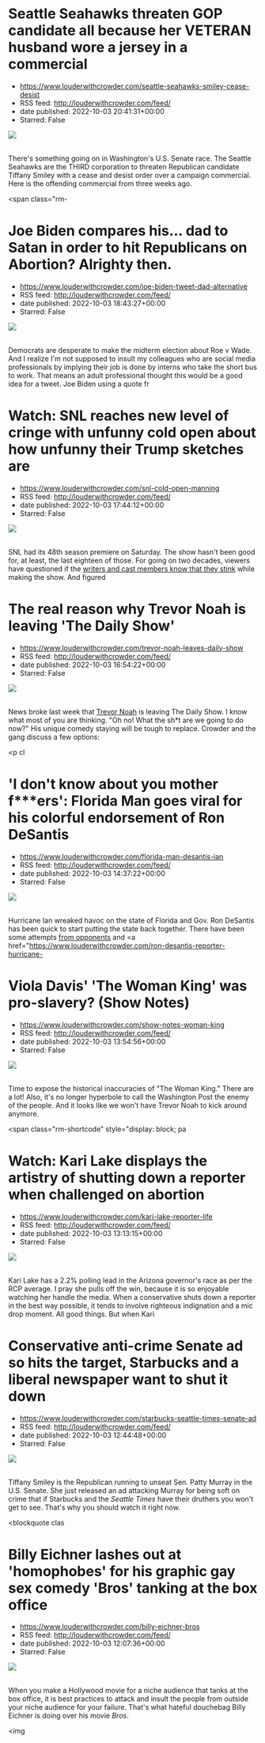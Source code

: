 # Seattle Seahawks threaten GOP candidate all because her VETERAN husband wore a jersey in a commercial
 - https://www.louderwithcrowder.com/seattle-seahawks-smiley-cease-desist
 - RSS feed: http://louderwithcrowder.com/feed/
 - date published: 2022-10-03 20:41:31+00:00
 - Starred: False

<img src="https://www.louderwithcrowder.com/media-library/image.jpg?id=31856797&amp;width=1200&amp;height=600&amp;coordinates=0%2C0%2C0%2C198" /><br /><br /><p>There's something going on in Washington's U.S. Senate race. The Seattle Seahawks are the THIRD corporation to threaten Republican candidate Tiffany Smiley with a cease and desist order over a campaign commercial. Here is the offending commercial from three weeks ago.</p><p class="shortcode-media shortcode-media-youtube">
<span class="rm-

# Joe Biden compares his... dad to Satan in order to hit Republicans on Abortion? Alrighty then.
 - https://www.louderwithcrowder.com/joe-biden-tweet-dad-alternative
 - RSS feed: http://louderwithcrowder.com/feed/
 - date published: 2022-10-03 18:43:27+00:00
 - Starred: False

<img src="https://www.louderwithcrowder.com/media-library/image.png?id=31856342&amp;width=1200&amp;height=600&amp;coordinates=0%2C0%2C0%2C242" /><br /><br /><p>Democrats are desperate to make the midterm election about Roe v Wade. And I realize I'm not supposed to insult my colleagues who are social media professionals by implying their job is done by interns who take the short bus to work. That means an adult professional thought this would be a good idea for a tweet. Joe Biden using a quote fr

# Watch: SNL reaches new level of cringe with unfunny cold open about how unfunny their Trump sketches are
 - https://www.louderwithcrowder.com/snl-cold-open-manning
 - RSS feed: http://louderwithcrowder.com/feed/
 - date published: 2022-10-03 17:44:12+00:00
 - Starred: False

<img src="https://www.louderwithcrowder.com/media-library/image.png?id=31856036&amp;width=1200&amp;height=600&amp;coordinates=0%2C0%2C0%2C198" /><br /><br /><p>SNL had its 48th season premiere on Saturday. The show hasn't been good for, at least, the last eighteen of those. For going on two decades, viewers have questioned if the <a href="https://www.louderwithcrowder.com/rob-schneider-snl-over" target="_blank">writers and cast members know that they stink</a> while making the show. And figured 

# The real reason why Trevor Noah is leaving 'The Daily Show'
 - https://www.louderwithcrowder.com/trevor-noah-leaves-daily-show
 - RSS feed: http://louderwithcrowder.com/feed/
 - date published: 2022-10-03 16:54:22+00:00
 - Starred: False

<img src="https://www.louderwithcrowder.com/media-library/image.png?id=31855847&amp;width=1200&amp;height=600&amp;coordinates=0%2C0%2C0%2C298" /><br /><br /><p>News broke last week that <a href="https://www.louderwithcrowder.com/search/?q=trevor+noah" target="_blank">Trevor Noah</a> is leaving The Daily Show. I know what most of you are thinking. "Oh no! What the sh*t are we going to do now?" His unique comedy staying will be tough to replace. Crowder and the gang discuss a few options:</p><p cl

# 'I don't know about you mother f***ers': Florida Man goes viral for his colorful endorsement of Ron DeSantis
 - https://www.louderwithcrowder.com/florida-man-desantis-ian
 - RSS feed: http://louderwithcrowder.com/feed/
 - date published: 2022-10-03 14:37:22+00:00
 - Starred: False

<img src="https://www.louderwithcrowder.com/media-library/image.png?id=31855186&amp;width=1200&amp;height=600&amp;coordinates=0%2C0%2C0%2C429" /><br /><br /><p>Hurricane Ian wreaked havoc on the state of Florida and Gov. Ron DeSantis has been quick to start putting the state back together. There have been some attempts <a href="https://www.louderwithcrowder.com/ron-desantis-looting" target="_blank">from opponents</a> and <a href="https://www.louderwithcrowder.com/ron-desantis-reporter-hurricane-

# Viola Davis' 'The Woman King' was pro-slavery? (Show Notes)
 - https://www.louderwithcrowder.com/show-notes-woman-king
 - RSS feed: http://louderwithcrowder.com/feed/
 - date published: 2022-10-03 13:54:56+00:00
 - Starred: False

<img src="https://www.louderwithcrowder.com/media-library/image.jpg?id=31855034&amp;width=1200&amp;height=600&amp;coordinates=0%2C0%2C0%2C120" /><br /><br /><p>Time to expose the historical inaccuracies of "The Woman King." There are a lot! Also, it's no longer hyperbole to call the Washington Post the enemy of the people. And it looks like we won't have Trevor Noah to kick around anymore.</p><p class="shortcode-media shortcode-media-youtube">
<span class="rm-shortcode" style="display: block; pa

# Watch: Kari Lake displays the artistry of shutting down a reporter when challenged on abortion
 - https://www.louderwithcrowder.com/kari-lake-reporter-life
 - RSS feed: http://louderwithcrowder.com/feed/
 - date published: 2022-10-03 13:13:15+00:00
 - Starred: False

<img src="https://www.louderwithcrowder.com/media-library/image.png?id=31854840&amp;width=1200&amp;height=600&amp;coordinates=0%2C0%2C0%2C200" /><br /><br /><p>Kari Lake has a 2.2% polling lead in the Arizona governor's race as per the RCP average. I pray she pulls off the win, because it is so enjoyable watching her handle the media. When a conservative shuts down a reporter in the best way possible, it tends to involve righteous indignation and a mic drop moment. All good things. But when Kari

# Conservative anti-crime Senate ad so hits the target, Starbucks and a liberal newspaper want to shut it down
 - https://www.louderwithcrowder.com/starbucks-seattle-times-senate-ad
 - RSS feed: http://louderwithcrowder.com/feed/
 - date published: 2022-10-03 12:44:48+00:00
 - Starred: False

<img src="https://www.louderwithcrowder.com/media-library/image.png?id=31854731&amp;width=1200&amp;height=600&amp;coordinates=0%2C0%2C0%2C383" /><br /><br /><p>Tiffany Smiley is the Republican running to unseat Sen. Patty Murray in the U.S. Senate. She just released an ad attacking Murray for being soft on crime that if Starbucks and the <em>Seattle Times</em> have their druthers you won't get to see. That's why you should watch it right now.</p><div class="rm-embed embed-media"><blockquote clas

# Billy Eichner lashes out at 'homophobes' for his graphic gay sex comedy 'Bros' tanking at the box office
 - https://www.louderwithcrowder.com/billy-eichner-bros
 - RSS feed: http://louderwithcrowder.com/feed/
 - date published: 2022-10-03 12:07:36+00:00
 - Starred: False

<img src="https://www.louderwithcrowder.com/media-library/image.jpg?id=31854619&amp;width=1200&amp;height=600&amp;coordinates=0%2C64%2C0%2C134" /><br /><br /><p>When you make a Hollywood movie for a niche audience that tanks at the box office, it is best practices to attack and insult the people from outside your niche audience for your failure. That's what hateful douchebag Billy Eichner is doing over his movie <em>Bros</em>.</p><p class="shortcode-media shortcode-media-rebelmouse-image">
<img 
